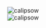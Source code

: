 
<div align="center">
  <img
    src="https://github-readme-streak-stats.herokuapp.com?user=calipsow"
    alt="calipsow"
  />
  <br />
    <img
    src="https://github-readme-stats.vercel.app/api?hide_title=true&username=calipsow&show_icons=true&rank_icon=github&number_format=short&hide=prs,issues&hide_progress=true"
    alt="calipsow"
  />
</div>
